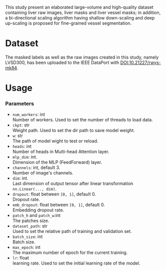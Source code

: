 This study present an elaborated large-volume and high-quality dataset containing liver raw images, liver masks and liver vessel masks; in addition, a bi-directional scaling algorithm having shallow down-scaling and deep up-scaling is proposed for fine-grained vessel segmentation.

# Dataset

The masked labels as well as the raw images created in this study, namely LVSD300, has been uploaded to the IEEE DataPort with [DOI:10.21227/rwys-mk84](https://ieee-dataport.org/documents/liver-vessel).

# Usage

### Parameters

* `num_workers`: int
   <br>Number of workers. Used to set the number of threads to load data.
* `ckpt`: str
  <br>Weight path. Used to set the dir path to save model weight. 
* `w`: str
  <br>The path of model wight to test or reload.
* `heads`: int
  <br>Number of heads in Multi-head Attention layer.
* `mlp_dim`: int.
  <br>Dimension of the MLP (FeedForward) layer.
* `channels`: int, default 3.
  <br>Number of image's channels.
* `dim`: int.
  <br>Last dimension of output tensor after linear transformation `nn.Linear(..., dim)`.
* `dropout`: float between `[0, 1]`, default 0.
  <br>Dropout rate.
* `emb_dropout`: float between `[0, 1]`, default 0.
  <br>Embedding dropout rate.
* `patch_h` and `patch_w`:int
  <br>The patches size.
* `dataset_path`: str
  <br>Used to set the relative path of training and validation set.
* `batch_size`: int
  <br>Batch size.
* `max_epoch`: int 
  <br>The maximum number of epoch for the current training.
* `lr`: float
  <br>learning rate. Used to set the initial learning rate of the model.
